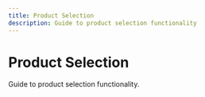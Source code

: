 ```yaml
---
title: Product Selection
description: Guide to product selection functionality
---
```


# Product Selection

Guide to product selection functionality.